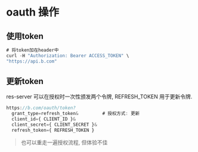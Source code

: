 # oauth 操作

## 使用token

```js
# 将token加在header中
curl -H "Authorization: Bearer ACCESS_TOKEN" \
"https://api.b.com"
```

## 更新token

res-server 可以在授权时一次性颁发两个令牌,  REFRESH_TOKEN 用于更新令牌.

```js
https://b.com/oauth/token?
  grant_type=refresh_token&         # 授权方式: 更新
  client_id={ CLIENT_ID }&
  client_secret={ CLIENT_SECRET }&
  refresh_token={ REFRESH_TOKEN }

```

> 也可以重走一遍授权流程, 但体验不佳
